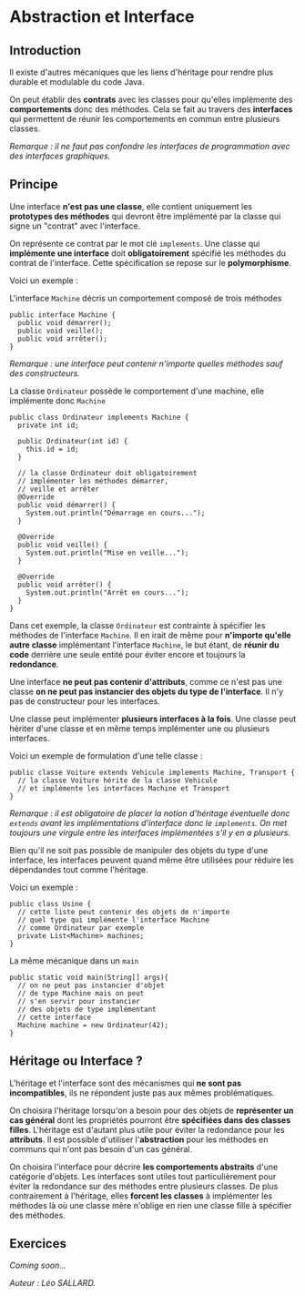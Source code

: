 # Abstraction et Interface

## Introduction

Il existe d'autres mécaniques que les liens d'héritage pour rendre plus durable et modulable du code Java.

On peut établir des **contrats** avec les classes pour qu'elles implémente des **comportements** donc des méthodes. Cela se fait au travers des **interfaces** qui permettent de réunir les comportements en commun entre plusieurs classes.

_Remarque : il ne faut pas confondre les interfaces de programmation avec des interfaces graphiques._

## Principe

Une interface **n'est pas une classe**, elle contient uniquement les **prototypes des méthodes** qui devront être implémenté par la classe qui signe un "contrat" avec l'interface.

On représente ce contrat par le mot clé `implements`. Une classe qui **implémente une interface** doit **obligatoirement** spécifié les méthodes du contrat de l'interface. Cette spécification se repose sur le **polymorphisme**.

Voici un exemple :

L'interface `Machine` décris un comportement composé de trois méthodes

```
public interface Machine {
  public void démarrer();
  public void veille();
  public void arrêter();
}
```

_Remarque : une interface peut contenir n'importe quelles méthodes sauf des constructeurs._

La classe `Ordinateur` possède le comportement d'une machine, elle implémente donc `Machine`

```
public class Ordinateur implements Machine {
  private int id;

  public Ordinateur(int id) {
    this.id = id;
  }

  // la classe Ordinateur doit obligatoirement
  // implémenter les méthodes démarrer,
  // veille et arrêter
  @Override
  public void démarrer() {
    System.out.println("Démarrage en cours...");
  }

  @Override
  public void veille() {
    System.out.println("Mise en veille...");
  }

  @Override
  public void arrêter() {
    System.out.println("Arrêt en cours...");
  }
}
```

Dans cet exemple, la classe `Ordinateur` est contrainte à spécifier les méthodes de l'interface `Machine`. Il en irait de même pour **n'importe qu'elle autre classe** implémentant l'interface `Machine`, le but étant, de **réunir du code** derrière une seule entité pour éviter encore et toujours la **redondance**.

Une interface **ne peut pas contenir d'attributs**, comme ce n'est pas une classe **on ne peut pas instancier des objets du type de l'interface**. Il n'y pas de constructeur pour les interfaces.

Une classe peut implémenter **plusieurs interfaces à la fois**. Une classe peut hériter d'une classe et en même temps implémenter une ou plusieurs interfaces.

Voici un exemple de formulation d'une telle classe :

```
public classe Voiture extends Vehicule implements Machine, Transport {
  // la classe Voiture hérite de la classe Vehicule
  // et implémente les interfaces Machine et Transport
}
```

_Remarque : il est obligatoire de placer la notion d'héritage éventuelle donc `extends` avant les implémentations d'interface donc le `implements`. On met toujours une virgule entre les interfaces implémentées s'il y en a plusieurs._

Bien qu'il ne soit pas possible de manipuler des objets du type d'une interface, les interfaces peuvent quand même être utilisées pour réduire les dépendandes tout comme l'héritage.

Voici un exemple :

```
public class Usine {
  // cette liste peut contenir des objets de n'importe
  // quel type qui implémente l'interface Machine
  // comme Ordinateur par exemple
  private List<Machine> machines;
}
```

La même mécanique dans un `main`

```
public static void main(String[] args){
  // on ne peut pas instancier d'objet
  // de type Machine mais on peut
  // s'en servir pour instancier
  // des objets de type implémentant
  // cette interface
  Machine machine = new Ordinateur(42);
}
```

## Héritage ou Interface ?

L'héritage et l'interface sont des mécanismes qui **ne sont pas incompatibles**, ils ne répondent juste pas aux mêmes problématiques.

On choisira l'héritage lorsqu'on a besoin pour des objets de **représenter un cas général** dont les propriétés pourront être **spécifiées dans des classes filles**. L'héritage est d'autant plus utile pour éviter la redondance pour les **attributs**. Il est possible d'utiliser l'**abstraction** pour les méthodes en communs qui n'ont pas besoin d'un cas général.

On choisira l'interface pour décrire **les comportements abstraits** d'une catégorie d'objets. Les interfaces sont utiles tout particulièrement pour éviter la redondance sur des méthodes entre plusieurs classes. De plus contrairement à l'héritage, elles **forcent les classes** à implémenter les méthodes là où une classe mère n'oblige en rien une classe fille à spécifier des méthodes.

## Exercices

_Coming soon..._

_Auteur : Léo SALLARD._
